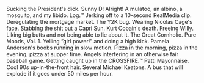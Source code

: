 Sucking the President's dick.
Sunny D! Alright!
A mulatoo, an albino, a mosquito, and my libido.
Log.&trade;
Jerking off to a 10-second RealMedia clip.
Deregulating the mortgage market.
The Y2K bug.
Wearing Nicolas Cage's face.
Stabbing the shit out a Capri Sun.
Kurt Cobain's death.
Freeing Willy.
Liking big butts and not being able to lie about it.
The Great Cornholio.
Pure Moods, Vol. 1.
Yelling ”girl power!” and doing a high kick.
Pamela Anderson's boobs running in slow motion.
Pizza in the morning, pizza in the evening, pizza at supper time.
Angels interfering in an otherwise fair baseball game.
Getting caught up in the CROSSFIRE.&trade;
Patti Mayonnaise.
Cool 90s up-in-the-front hair.
Several Michael Keatons.
A bus that will explode if it goes under 50 miles per hour.
